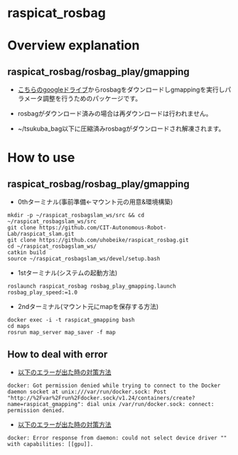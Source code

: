 # raspicat_rosbag

# Overview explanation

## raspicat_rosbag/rosbag_play/gmapping

* [こちらのgoogleドライブ](https://drive.google.com/file/d/1KuhIFHGd5TuUXpT7oKzMXzhHdzOvfY0v/view?usp=sharing)からrosbagをダウンロードしgmappingを実行しパラメータ調整を行うためのパッケージです。

* rosbagがダウンロード済みの場合は再ダウンロードは行われません。

* ~/tsukuba_bag以下に圧縮済みrosbagがダウンロードされ解凍されます。

# How to use

## raspicat_rosbag/rosbag_play/gmapping

* 0thターミナル(事前準備←マウント元の用意&環境構築)
```
mkdir -p ~/raspicat_rosbagslam_ws/src && cd ~/raspicat_rosbagslam_ws/src 
git clone https://github.com/CIT-Autonomous-Robot-Lab/raspicat_slam.git
git clone https://github.com/uhobeike/raspicat_rosbag.git
cd ~/raspicat_rosbagslam_ws/
catkin build
source ~/raspicat_rosbagslam_ws/devel/setup.bash
```

* 1stターミナル(システムの起動方法)
```
roslaunch raspicat_rosbag rosbag_play_gmapping.launch rosbag_play_speed:=1.0
```

* 2ndターミナル(マウント元にmapを保存する方法)
```
docker exec -i -t raspicat_gmapping bash
cd maps
rosrun map_server map_saver -f map
```

## How to deal with error

* [以下のエラーが出た時の対策方法](https://github.com/uhobeike/raspicat_rosbag/issues/8)

```
docker: Got permission denied while trying to connect to the Docker daemon socket at unix:///var/run/docker.sock: Post "http://%2Fvar%2Frun%2Fdocker.sock/v1.24/containers/create?name=raspicat_gmapping": dial unix /var/run/docker.sock: connect: permission denied.
```


* [以下のエラーが出た時の対策方法](https://github.com/uhobeike/raspicat_rosbag/issues/9)
```
docker: Error response from daemon: could not select device driver "" with capabilities: [[gpu]].
```